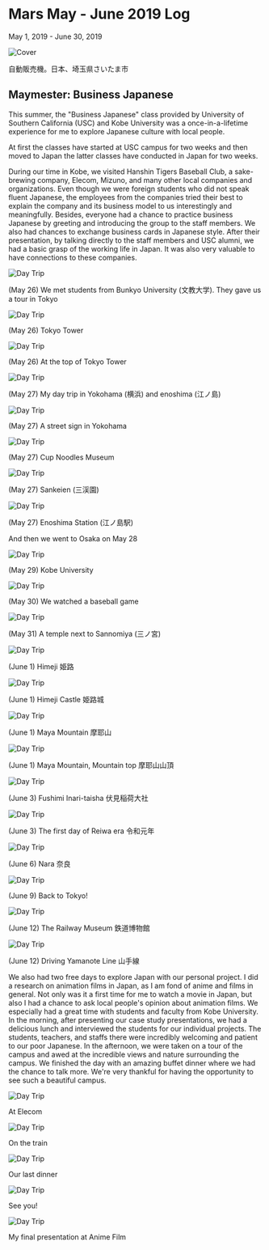 # Mars May - June 2019 Log
May 1, 2019 - June 30, 2019

![Cover](/journal/img/2019-6/cover.jpg)

自動販売機。日本、埼玉県さいたま市

## Maymester: Business Japanese
This summer, the "Business Japanese" class provided by University of Southern California (USC) and Kobe University was a once-in-a-lifetime experience for me to explore Japanese culture with local people. 

At first the classes have started at USC campus for two weeks and then moved to Japan the latter classes have conducted in Japan for two weeks.

During our time in Kobe, we visited Hanshin Tigers Baseball Club, a sake-brewing company, Elecom, Mizuno, and many other local companies and organizations. Even though we were foreign students who did not speak fluent Japanese, the employees from the companies tried their best to explain the company and its business model to us interestingly and meaningfully. Besides, everyone had a chance to practice business Japanese by greeting and introducing the group to the staff members. We also had chances to exchange business cards in Japanese style. After their presentation, by talking directly to the staff members and USC alumni, we had a basic grasp of the working life in Japan. It was also very valuable to have connections to these companies. 

![Day Trip](/journal/img/2019-6/5-26-1.jpg)

(May 26) We met students from Bunkyo University (文教大学). They gave us a tour in Tokyo

![Day Trip](/journal/img/2019-6/5-26-2.jpg)

(May 26) Tokyo Tower

![Day Trip](/journal/img/2019-6/5-26-3.jpg)

(May 26) At the top of Tokyo Tower

![Day Trip](/journal/img/2019-6/5-27.png)

(May 27) My day trip in Yokohama (横浜) and enoshima (江ノ島)

![Day Trip](/journal/img/2019-6/5-27-1.jpg)

(May 27) A street sign in Yokohama

![Day Trip](/journal/img/2019-6/5-27-2.jpg)

(May 27) Cup Noodles Museum

![Day Trip](/journal/img/2019-6/5-27-3.jpg)

(May 27) Sankeien (三渓園)

![Day Trip](/journal/img/2019-6/5-27-4.jpg)

(May 27) Enoshima Station (江ノ島駅)

And then we went to Osaka on May 28

![Day Trip](/journal/img/2019-6/5-29-1.jpg)

(May 29) Kobe University

![Day Trip](/journal/img/2019-6/5-30-1.jpg)

(May 30) We watched a baseball game

![Day Trip](/journal/img/2019-6/5-31-1.jpg)

(May 31) A temple next to Sannomiya (三ノ宮)

![Day Trip](/journal/img/2019-6/6-1-1.jpg)

(June 1) Himeji 姫路

![Day Trip](/journal/img/2019-6/6-1-2.jpg)

(June 1) Himeji Castle 姫路城

![Day Trip](/journal/img/2019-6/6-1-4.jpg)

(June 1) Maya Mountain 摩耶山

![Day Trip](/journal/img/2019-6/6-1-3.jpg)

(June 1) Maya Mountain, Mountain top 摩耶山山頂

![Day Trip](/journal/img/2019-6/6-3-1.jpg)

(June 3) Fushimi Inari-taisha 伏見稲荷大社

![Day Trip](/journal/img/2019-6/6-3-2.jpg)

(June 3) The first day of Reiwa era 令和元年

![Day Trip](/journal/img/2019-6/6-6-1.jpg)

(June 6) Nara 奈良

![Day Trip](/journal/img/2019-6/6-9-1.jpg)

(June 9) Back to Tokyo!

![Day Trip](/journal/img/2019-6/6-12-1.jpg)

(June 12) The Railway Museum 鉄道博物館

![Day Trip](/journal/img/2019-6/6-12-2.jpg)

(June 12) Driving Yamanote Line 山手線

We also had two free days to explore Japan with our personal project. I did a research on animation films in Japan, as I am fond of anime and films in general. Not only was it a first time for me to watch a movie in Japan, but also I had a chance to ask local people's opinion about animation films. We especially had a great time with students and faculty from Kobe University. In the morning, after presenting our case study presentations, we had a delicious lunch and interviewed the students for our individual projects. The students, teachers, and staffs there were incredibly welcoming and patient to our poor Japanese. In the afternoon, we were taken on a tour of the campus and awed at the incredible views and nature surrounding the campus. We finished the day with an amazing buffet dinner where we had the chance to talk more. We're very thankful for having the opportunity to see such a beautiful campus.

![Day Trip](/journal/img/2019-6/all-1.jpg)

At Elecom

![Day Trip](/journal/img/2019-6/all-2.jpg)

On the train

![Day Trip](/journal/img/2019-6/all-3.jpg)

Our last dinner

![Day Trip](/journal/img/2019-6/all-4.jpg)

See you!

![Day Trip](/journal/img/2019-6/presentation.jpg)

My final presentation at Anime Film

